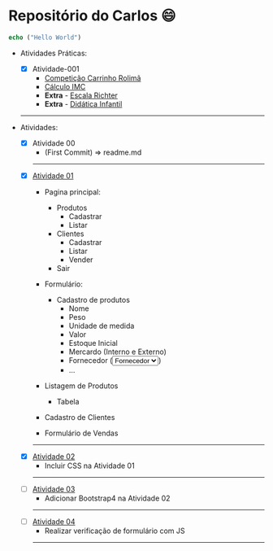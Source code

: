 # Repositório do Carlos 😄

```php
echo ("Hello World")
```

- Atividades Práticas:
    - [X] Atividade-001
        - [Competição Carrinho Rolimã](CSI477-2019-02-atividade-pratica-001/01-corrida.html)
        - [Cálculo IMC](CSI477-2019-02-atividade-pratica-001/02-imc.html)
        - **Extra** - [Escala Richter](CSI477-2019-02-atividade-pratica-001/03-escala.html)
        - **Extra** - [Didática Infantil](CSI477-2019-02-atividade-pratica-001/04-didatica.html)
    ---

- Atividades:
    - [x] Atividade 00
        - (First Commit) => readme.md
        ---
    - [x] [Atividade 01](Atividade-01/index.html)
        - Pagina principal:
            - Produtos
                - Cadastrar
                - Listar
            - Clientes
                - Cadastrar
                - Listar
                - Vender  
            - Sair

        - Formulário:
            - Cadastro de produtos
                * Nome
                * Peso
                * Unidade de medida
                * Valor
                * Estoque Inicial
                * Mercardo (Interno e Externo)
                * Fornecedor (<select><option>Fornecedor</option></select>)
                * ...

        - Listagem de Produtos
            - Tabela
        - Cadastro de Clientes
        - Formulário de Vendas
        ---
    - [x] [Atividade 02](Atividade-02/index.html)
        - Incluir CSS na Atividade 01
        ---
    - [ ] [Atividade 03](Atividade-03/index.html)
        - Adicionar Bootstrap4 na Atividade 02
        ---
    - [ ] [Atividade 04](Atividade-04/index.html)
        - Realizar verificação de formulário com JS
        ---
